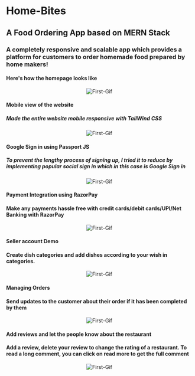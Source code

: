 # Home-Bites

## A Food Ordering App based on MERN Stack  
### A completely responsive and scalable app which provides a platform for customers to order homemade food prepared by home makers!  
#### Here's how the homepage looks like
<p align="center">
  <img src="https://media.giphy.com/media/IWzSOGBRuo4UW7aKhq/giphy.gif?cid=790b76119e08b07a54736389cdcb280623b6bc76a8bf6000&rid=giphy.gif&ct=g" alt="First-Gif" />
</p>

#### Mobile view of the website  
##### Made the entire website mobile responsive with TailWind CSS
<p align="center">
  <img src="https://media.giphy.com/media/vOhWZI8fxSI79F7WVU/giphy.gif?cid=790b761171cf468dda3294e77eacec80484f472779ee7ea9&rid=giphy.gif&ct=g" alt="First-Gif" />
</p>

#### Google Sign in using Passport JS  
##### To prevent the lengthy process of signing up, I tried it to reduce by implementing popular social sign in which in this case is Google Sign in 
<p align="center">
  <img src="https://media.giphy.com/media/KmMNuoW0HEqdH49hI0/giphy.gif?cid=790b7611be671c76971aa01bf529f5bfd4887a846e656ef6&rid=giphy.gif&ct=g" alt="First-Gif" />
</p>  

#### Payment Integration using RazorPay  
#### Make any payments hassle free with credit cards/debit cards/UPI/Net Banking with RazorPay  
<p align="center">
  <img src="https://media.giphy.com/media/Q5lzIR0gvvHrHFkxcR/giphy.gif?cid=790b76115628d56e5bc5569747de38fdb5fca938cce66b04&rid=giphy.gif&ct=g" alt="First-Gif" />
</p>    

#### Seller account Demo  
#### Create dish categories and add dishes according to your wish in categories. 
<p align="center">
  <img src="https://media.giphy.com/media/zaKrRhSfJ6jiOvQPUV/giphy.gif?cid=790b76110ed6d212c943e04099b96e99477e053927ad9788&rid=giphy.gif&ct=g" alt="First-Gif" />
</p>

#### Managing Orders  
#### Send updates to the customer about their order if it has been completed by them  
<p align="center">
  <img src="https://media.giphy.com/media/WII1mYyRbMiqxKg44v/giphy.gif?cid=790b76118c9bae6daf7fe8725ad2147fa6eea8f7febe411e&rid=giphy.gif&ct=g" alt="First-Gif" />
</p>

#### Add reviews and let the people know about the restaurant  
#### Add a review, delete your review to change the rating of a restaurant. To read a long comment, you can click on read more to get the full comment  
<p align="center">
  <img src="https://media.giphy.com/media/gKWol6HBsPOSoUNoaP/giphy.gif?cid=790b76114dc1f85ba6f0288040b1157d4db25f1e3c1b161d&rid=giphy.gif&ct=g" alt="First-Gif" />
</p>


